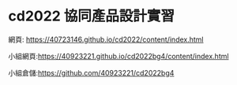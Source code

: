 # cd2022 協同產品設計實習

網頁: https://40723146.github.io/cd2022/content/index.html


小組網頁:https://40923221.github.io/cd2022bg4/content/index.html


小組倉儲:https://github.com/40923221/cd2022bg4

